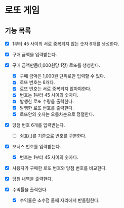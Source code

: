 # 로또 게임

## 기능 목록

- [x] 1부터 45 사이의 서로 중복되지 않는 숫자 6개를 생성한다.

- [x] 구매 금액을 입력받는다.

- [x] 구매 금액만큼(1,000원당 1장) 로또를 생성한다.
  - [x] 구매 금액은 1,000원 단위로만 입력할 수 있다.
  - [x] 로또 번호는 6개다.
  - [x] 로또 번호는 서로 중복되지 않아야한다.
  - [x] 번호는 1부터 45 사이의 숫자다.
  - [x] 발행한 로또 수량을 출력한다.
  - [x] 발행한 로또 번호를 출력한다.
  - [x] 로또안의 숫자는 오름차순으로 정렬한다.

- [x] 당첨 번호 6개를 입력받는다.
  - [ ] 쉼표(,)를 기준으로 번호를 구분한다.

- [x] 보너스 번호를 입력받는다.
  - [x] 번호는 1부터 45 사이의 숫자다.

- [x] 사용자가 구매한 로또 번호와 당첨 번호를 비교한다.

- [x] 당첨 내역을 출력한다.

- [x] 수익률을 출력한다.
  - [x] 수익률은 소수점 둘째 자리에서 반올림한다.
